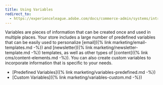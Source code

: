 ```yaml
---
title: Using Variables
redirect_to:
  - https://experienceleague.adobe.com/docs/commerce-admin/systems/introduction.html#variables
---
```


Variables are pieces of information that can be created once and used in multiple places. Your store includes a large number of predefined variables that can be easily used to personalize [email]({% link marketing/email-templates.md -%}) and [newsletter]({% link marketing/newsletter-template.md -%}) templates, as well as other types of [content]({% link cms/content-elements.md -%}). You can also create custom variables to incorporate information that is specific to your needs.

- [Predefined Variables]({% link marketing/variables-predefined.md -%})
- [Custom Variables]({% link marketing/variables-custom.md -%})
